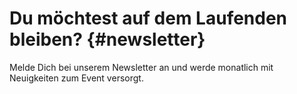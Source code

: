 # Du möchtest auf dem Laufenden bleiben? {#newsletter}

Melde Dich bei unserem Newsletter an und werde monatlich mit Neuigkeiten zum Event versorgt.
